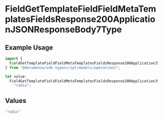 # FieldGetTemplateFieldFieldMetaTemplatesFieldsResponse200ApplicationJSONResponseBody7Type

## Example Usage

```typescript
import {
  FieldGetTemplateFieldFieldMetaTemplatesFieldsResponse200ApplicationJSONResponseBody7Type,
} from "@documenso/sdk-typescript/models/operations";

let value:
  FieldGetTemplateFieldFieldMetaTemplatesFieldsResponse200ApplicationJSONResponseBody7Type =
    "radio";
```

## Values

```typescript
"radio"
```